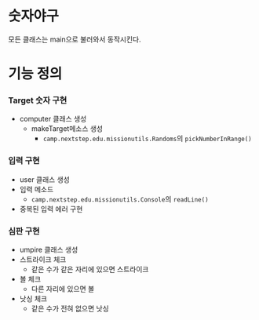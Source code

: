 # 숫자야구

모든 클래스는 main으로 불러와서 동작시킨다.

# 기능 정의

### Target 숫자 구현

- computer 클래스 생성
    - makeTarget메소스 생성
        - `camp.nextstep.edu.missionutils.Randoms`의 `pickNumberInRange()`

### 입력 구현

- user 클래스 생성
- 입력 메소드
    - `camp.nextstep.edu.missionutils.Console`의 `readLine()`
- 중복된 입력 에러 구현
### 심판 구현

- umpire 클래스 생성
- 스트라이크 체크
    - 같은 수가 같은 자리에 있으면 스트라이크
- 볼 체크
    - 다른 자리에 있으면 볼
- 낫싱 체크
    - 같은 수가 전혀 없으면 낫싱